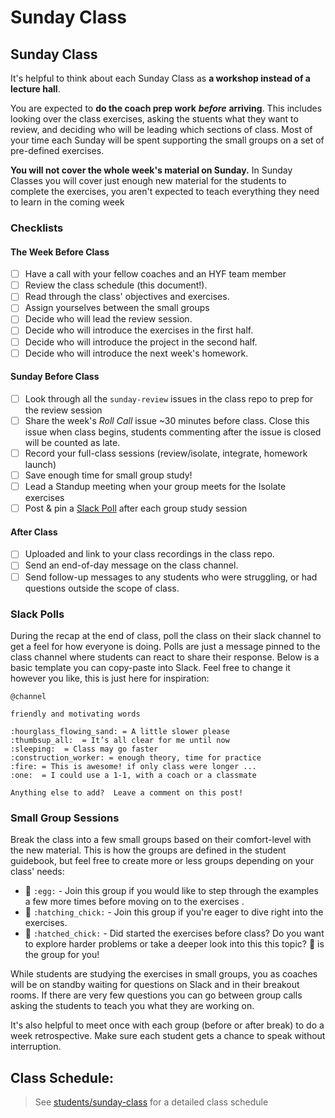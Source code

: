 # Sunday Class

## Sunday Class

It's helpful to think about each Sunday Class as **a workshop instead of a lecture hall**.

You are expected to **do the coach prep work** _**before**_ **arriving**. This includes looking over the class exercises, asking the stuents what they want to review, and deciding who will be leading which sections of class. Most of your time each Sunday will be spent supporting the small groups on a set of pre-defined exercises.

**You will not cover the whole week's material on Sunday.** In Sunday Classes you will cover just enough new material for the students to complete the exercises, you aren't expected to teach everything they need to learn in the coming week

### Checklists

#### The Week Before Class

* [ ] Have a call with your fellow coaches and an HYF team member
* [ ] Review the class schedule \(this document!\).
* [ ] Read through the class' objectives and exercises.
* [ ] Assign yourselves between the small groups
* [ ] Decide who will lead the review session.
* [ ] Decide who will introduce the exercises in the first half.
* [ ] Decide who will introduce the project in the second half.
* [ ] Decide who will introduce the next week's homework.

#### Sunday Before Class

* [ ] Look through all the `sunday-review` issues in the class repo to prep for the review session
* [ ] Share the week's _Roll Call_ issue ~30 minutes before class.  Close this issue when class begins, students commenting after the issue is closed will be counted as late.
* [ ] Record your full-class sessions \(review/isolate, integrate, homework launch\)
* [ ] Save enough time for small group study!
* [ ] Lead a Standup meeting when your group meets for the Isolate exercises
* [ ] Post & pin a [Slack Poll](sunday-class.md#slack-poll) after each group study session

#### After Class

* [ ] Uploaded and link to your class recordings in the class repo.
* [ ] Send an end-of-day message on the class channel.
* [ ] Send follow-up messages to any students who were struggling, or had questions outside the scope of class.

### Slack Polls

During the recap at the end of class, poll the class on their slack channel to get a feel for how everyone is doing. Polls are just a message pinned to the class channel where students can react to share their response. Below is a basic template you can copy-paste into Slack. Feel free to change it however you like, this is just here for inspiration:

```text
@channel

friendly and motivating words

:hourglass_flowing_sand: = A little slower please
:thumbsup_all:  = It’s all clear for me until now
:sleeping:  = Class may go faster
:construction_worker: = enough theory, time for practice
:fire: = This is awesome! if only class were longer ...
:one:  = I could use a 1-1, with a coach or a classmate

Anything else to add?  Leave a comment on this post!
```

### Small Group Sessions

Break the class into a few small groups based on their comfort-level with the new material. This is how the groups are defined in the student guidebook, but feel free to create more or less groups depending on your class' needs:

- 🥚 `:egg:` - Join this group if you would like to step through the examples a few more times before moving on to the exercises .
- 🐣 `:hatching_chick:` - Join this group if you're eager to dive right into the exercises.
- 🐥 `:hatched_chick:` - Did started the exercises before class? Do you want to explore harder problems or take a deeper look into this this topic?  🐥 is the group for you!

While students are studying the  exercises in small groups, you as coaches will be on standby waiting for questions on Slack and in their breakout rooms. If there are very few questions you can go between group calls asking the students to teach you what they are working on.

It's also helpful to meet once with each group \(before or after break\) to do a week retrospective. Make sure each student gets a chance to speak without interruption.

## Class Schedule:

> See [students/sunday-class](../students/sunday-class.md) for a detailed class schedule

